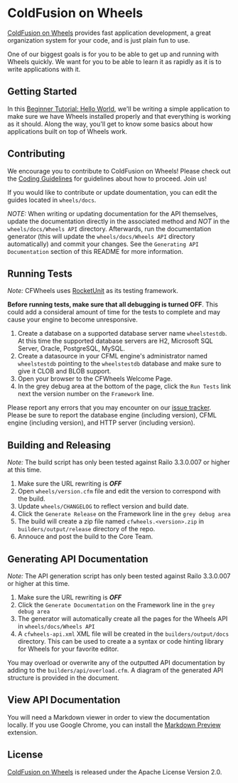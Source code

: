 # ColdFusion on Wheels

[ColdFusion on Wheels][1] provides fast application development, a great organization system for your
code, and is just plain fun to use.

One of our biggest goals is for you to be able to get up and running with Wheels quickly. We want for you
to be able to learn it as rapidly as it is to write applications with it.

## Getting Started

In this [Beginner Tutorial: Hello World][2], we'll be writing a simple application to make sure we have
Wheels installed properly and that everything is working as it should. Along the way, you'll get to know
some basics about how applications built on top of Wheels work.

## Contributing

We encourage you to contribute to ColdFusion on Wheels! Please check out the [Coding Guidelines][3] for
guidelines about how to proceed. Join us! 

If you would like to contribute or update doumentation, you can edit the guides located in `wheels/docs`.

_NOTE:_ When writing or updating documentation for the API themselves, update the documentation directly
in the associated method and _NOT_ in the `wheels/docs/Wheels API` directory. Afterwards, run the
documentation generator (this will update the `wheels/docs/Wheels API` directory automatically) and
commit your changes. See the `Generating API Documentation` section of this README for more information. 

## Running Tests

_Note:_ CFWheels uses [RocketUnit][4] as its testing framework.

**Before running tests, make sure that all debugging is turned OFF**. This could add a consideral amount
of time for the tests to complete and may cause your engine to become unresponsive.

 1. Create a database on a supported database server name `wheelstestdb`. At this time the supported
    database servers are H2, Microsoft SQL Server, Oracle, PostgreSQL, MySQL.
 2. Create a datasource in your CFML engine's administrator named `wheelstestdb` pointing to the
    `wheelstestdb` database and make sure to give it CLOB and BLOB support.
 3. Open your browser to the CFWheels Welcome Page.
 4. In the grey debug area at the bottom of the page, click the `Run Tests` link next the version number
    on the `Framework` line.

Please report any errors that you may encounter on our [issue tracker][5]. Please be sure to report the
database engine (including version), CFML engine (including version), and HTTP server (including
version).

## Building and Releasing

_Note:_ The build script has only been tested against Railo 3.3.0.007 or higher at this time.

 1.	Make sure the URL rewriting is _**OFF**_
 2. Open `wheels/version.cfm` file and edit the version to correspond with the build.
 3. Update `wheels/CHANGELOG` to reflect version and build date.
 4. Click the `Generate Release` on the Framework line in the `grey debug area`
 5. The build will create a zip file named `cfwheels.<version>.zip` in `builders/output/release` directory of the repo.
 6. Annouce and post the build to the Core Team.

## Generating API Documentation

_Note:_ The API generation script has only been tested against Railo 3.3.0.007 or higher at this time.

 1. Make sure the URL rewriting is _**OFF**_
 2. Click the `Generate Documentation` on the Framework line in the `grey debug area`
 3. The generator will automatically create all the pages for the Wheels API in `wheels/docs/Wheels API`
 4.	A `cfwheels-api.xml` XML file will be created in the `builders/output/docs` directory. This can be used to create a
 	a syntax or code hinting library for Wheels for your favorite editor.
	
You may overload or overwrite any of the outputted API documentation by adding to the
`builders/api/overload.cfm`. A diagram of the generated API structure is provided in the document.

## View API Documentation

You will need a Markdown viewer in order to view the documentation locally. If you use Google Chrome,
you can install the [Markdown Preview][6] extension.

## License

[ColdFusion on Wheels][1] is released under the Apache License Version 2.0.
 
[1]: http://cfwheels.org/
[2]: http://cfwheels.org/docs/chapter/beginner-tutorial-hello-world
[3]: http://cfwheels.org/docs/chapter/coding-guidelines
[4]: http://rocketunit.riaforge.org/
[5]: https://github.com/cfwheels/cfwheels/issues
[6]: https://chrome.google.com/webstore/detail/jmchmkecamhbiokiopfpnfgbidieafmd
